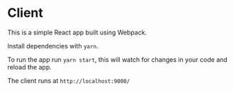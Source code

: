 # Client

This is a simple React app built using Webpack.

Install dependencies with `yarn`.

To run the app run `yarn start`, this will watch for changes in your code and reload the app.

The client runs at `http://localhost:9000/`
